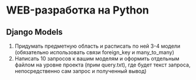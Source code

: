 # WEB-разработка на Python
## Django Models

1. Придумать предметную область и расписать по ней 3-4 модели (обязательно
использовать связи foreign_key и many_to_many)
2. Написать 10 запросов к вашим моделям и оформить отдельным файлом на
уровне проекта (прим query.txt), где будет текст запроса, непосредственно сам
запрос и полученный вывод)


